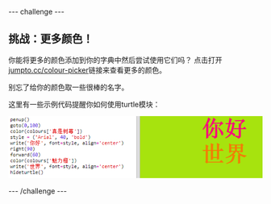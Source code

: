 --- challenge ---

## 挑战：更多颜色！

你能将更多的颜色添加到你的字典中然后尝试使用它们吗？ 点击打开<a href="http://jumpto.cc/colour-picker" target="_blank">jumpto.cc/colour-picker</a>链接来查看更多的颜色。

别忘了给你的颜色取一些很棒的名字。

这里有一些示例代码提醒你如何使用turtle模块：

![截图](images/colourful-challenge1.png)

--- /challenge ---